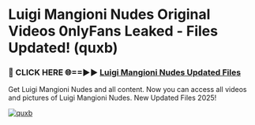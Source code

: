 # Luigi Mangioni Nudes Original Videos 0nlyFans Leaked - Files Updated! (quxb)

<h3>🔴 CLICK HERE 🌐==►► <a href="https://tinyurl.com/yrmya6cz" rel="nofollow">Luigi Mangioni Nudes Updated Files</a></h3>

Get Luigi Mangioni Nudes and all content. Now you can access all videos and pictures of Luigi Mangioni Nudes. New Updated Files 2025!

[![quxb](https://i.imgur.com/FMdXYCs.gif)](https://tinyurl.com/yrmya6cz)
